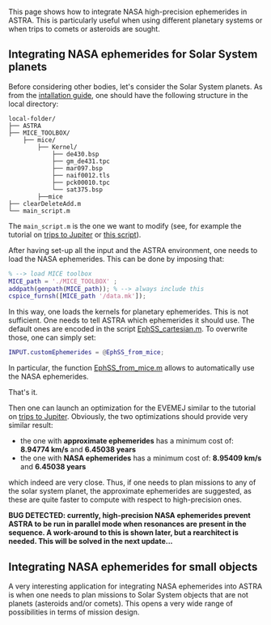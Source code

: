 This page shows how to integrate NASA high-precision ephemerides in ASTRA. This is particularly useful when using different planetary systems or when trips to comets or asteroids are sought.

## Integrating NASA ephemerides for Solar System planets

Before considering other bodies, let's consider the Solar System planets. As from the [intallation guide](./install.md), one should have the following structure in the local directory:

```pgsql
local-folder/
├── ASTRA
├── MICE_TOOLBOX/
    ├── mice/
        ├── Kernel/
            ├── de430.bsp
            ├── gm_de431.tpc
            ├── mar097.bsp
            ├── naif0012.tls
            ├── pck00010.tpc
            └── sat375.bsp
        ├──mice
├── clearDeleteAdd.m
└── main_script.m
```

The ```main_script.m``` is the one we want to modify (see, for example the tutorial on [trips to Jupiter](./trips_to_jupiter.md) or <a href="https://github.com/andreabellome/astra/blob/main/astra_with_custom_eph_mice.m" target="_blank">this script</a>).

After having set-up all the input and the ASTRA environment, one needs to load the NASA ephemerides. This can be done by imposing that:

```matlab
% --> load MICE toolbox
MICE_path = './MICE_TOOLBOX' ;
addpath(genpath(MICE_path)); % --> always include this
cspice_furnsh([MICE_path '/data.mk']);
```

In this way, one loads the kernels for planetary ephemerides. This is not sufficient. One needs to tell ASTRA which ephemerides it should use. The default ones are encoded in the script <a href="https://github.com/andreabellome/astra/blob/main/ASTRA/Ephemerides%20%26%20constants/Solar%20System/EphSS_cartesian.m" target="_blank">EphSS_cartesian.m</a>. To overwrite those, one can simply set:

```matlab
INPUT.customEphemerides = @EphSS_from_mice;
```

In particular, the function <a href="https://github.com/andreabellome/astra/blob/main/ASTRA/Ephemerides%20%26%20constants/Eph_MICE_interface/EphSS_from_mice.m" target="_blank">EphSS_from_mice.m</a> allows to automatically use the NASA ephemerides.

That's it. 

Then one can launch an optimization for the EVEMEJ similar to the tutorial on [trips to Jupiter](./trips_to_jupiter.md). Obviously, the two optimizations should provide very similar result:

- the one with **approximate ephemerides** has a minimum cost of: **8.94774 km/s** and **6.45038 years**
- the one with **NASA ephemerides** has a minimum cost of: **8.95409 km/s**  and **6.45038 years**

which indeed are very close. Thus, if one needs to plan missions to any of the solar system planet, the approximate ephemerides are suggested, as these are quite faster to compute with respect to high-precision ones.

**BUG DETECTED: currently, high-precision NASA ephemerides prevent ASTRA to be run in parallel mode when resonances are present in the sequence. A work-around to this is shown later, but a rearchitect is needed. This will be solved in the next update...**

## Integrating NASA ephemerides for small objects

A very interesting application for integrating NASA ephemerides into ASTRA is when one needs to plan missions to Solar System objects that are not planets (asteroids and/or comets). This opens a very wide range of possibilities in terms of mission design.
